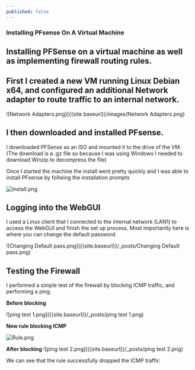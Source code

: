 ```yaml
---
published: false
---
```

### Installing PFsense On A Virtual Machine

## Installing PFSense on a virtual machine as well as implementing firewall routing rules.


## First I created a new VM running Linux Debian x64, and configured an additional Network adapter to route traffic to an internal network.

![Network Adapters.png]({{site.baseurl}}/images/Network Adapters.png)


## I then downloaded and installed PFsense.


I downloaded PFSense as an ISO and mounted it to the drive of the VM. 
(The download is a .gz file so because I was using Windows I needed to download Winzip to decompress the file)

Once I started the machine the install went pretty quickly and I was able to install PFsense by follwing the installation prompts

![Install.png]({{site.baseurl}}/_posts/Install.png)

## Logging into the WebGUI 

I used a Linux client that I connected to the internal network (LAN1) to access the WebGUI and finish the set up process. Most importantly here is where you can change the default password.

![Changing Default pass.png]({{site.baseurl}}/_posts/Changing Default pass.png)

## Testing the Firewall

I performed a simple test of the firewall by blocking ICMP traffic, and performing a ping.

**Before blocking**

![ping test 1.png]({{site.baseurl}}/_posts/ping test 1.png)


**New rule blocking ICMP**

![Rule.png]({{site.baseurl}}/_posts/Rule.png)


**After blocking**
![ping test 2.png]({{site.baseurl}}/_posts/ping test 2.png)

We can see that the rule successfully dropped the ICMP traffic 





